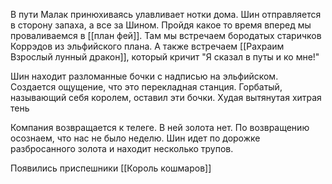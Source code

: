 В пути Малак принюхиваясь улавливает нотки дома. Шин отправляется в сторону запаха, а все за Шином. Пройдя какое то время вперед мы проваливаемся в [[план фей]].
Там мы встречаем бородатых старичков Коррэдов из эльфийского плана.
А также встречаем [[Рахраим Взрослый лунный дракон]], который кричит "Я сказал в путы и ко мне!"

Шин находит разломанные бочки с надписью на эльфийском. Создается ощущение, что это перекладная станция.
Горбатый, называющий себя королем, оставил эти бочки. Худая вытянутая хитрая тень

Компания возвращается к телеге. В ней золота нет.
По возвращению осознаем, что нас не было неделю.
Шин идет по дорожке разбросанного золота и находит несколько трупов.

Появились приспешники [[Король кошмаров]]
